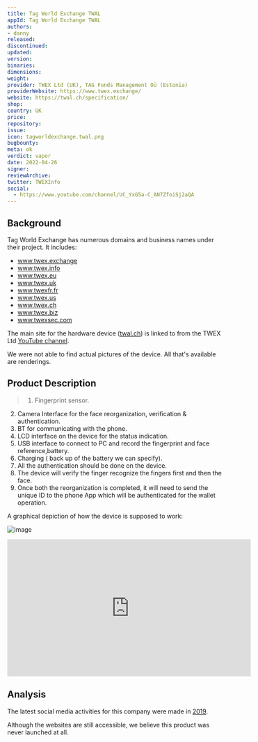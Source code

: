 ```yaml
---
title: Tag World Exchange TWAL
appId: Tag World Exchange TWAL
authors:
- danny
released: 
discontinued: 
updated: 
version: 
binaries: 
dimensions: 
weight: 
provider: TWEX Ltd (UK), TAG Funds Management Oü (Estonia)
providerWebsite: https://www.twex.exchange/
website: https://twal.ch/specification/
shop: 
country: UK
price: 
repository: 
issue: 
icon: tagworldexchange.twal.png
bugbounty: 
meta: ok
verdict: vapor 
date: 2022-04-26
signer: 
reviewArchive: 
twitter: TWEXInfo
social:
  - https://www.youtube.com/channel/UC_YxG5a-C_AN7ZfoiSj2aQA
---
```


## Background 

Tag World Exchange has numerous domains and business names under their project. It includes:

* www.twex.exchange
* www.twex.info
* www.twex.eu
* www.twex.uk
* www.twexfr.fr
* www.twex.us
* www.twex.ch
* www.twex.biz
* www.twexsec.com

The main site for the hardware device ([twal.ch](https://twal.ch)) is linked to from the TWEX Ltd [YouTube channel](https://www.youtube.com/channel/UC_YxG5a-C_AN7ZfoiSj2aQA).

We were not able to find actual pictures of the device. All that's available are renderings.  

## Product Description 

> 1. Fingerprint sensor.
2. Camera Interface for the  face reorganization, verification & authentication.
3. BT for communicating with the phone.
4. LCD interface on the device for the status indication.
5. USB interface to connect to PC and record the fingerprint and face reference,battery. 
6. Charging ( back up of the battery we can specify). 
7. All the authentication should be done on the device.
8. The device will verify the finger recognize the fingers first and then the face. 
9. Once both the reorganization is  completed, it will need to send the unique ID to the phone App which will be authenticated for the wallet operation.

A graphical depiction of how the device is supposed to work:

![image](https://twal.ch/wp-content/uploads/2018/10/SCOPE-OF-CONCEPT-2-1024x748.png)<br />

<iframe width="560" height="315" src="https://www.youtube.com/embed/beNtsR8MUyY" title="YouTube video player" frameborder="0" allow="accelerometer; autoplay; clipboard-write; encrypted-media; gyroscope; picture-in-picture" allowfullscreen></iframe>

## Analysis 

The latest social media activities for this company were made in [2019](https://twitter.com/TWEXInfo/status/1100684999185985536). 

Although the websites are still accessible, we believe this product was never launched at all. 
